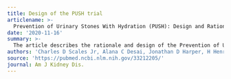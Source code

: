 ```yaml
---
title: Design of the PUSH trial
articlename: >-
  Prevention of Urinary Stones With Hydration (PUSH): Design and Rationale of a Clinical Trial  
date: '2020-11-16'
summary: >-
  The article describes the rationale and design of the Prevention of Urinary Stones with Hydration (PUSH) study, a randomized trial of a multi-component behavioral intervention program to increase and maintain high fluid intake. Participants are randomized (1:1 ratio) to intervention or control arm. The target sample size is 1642 participants.
authors: 'Charles D Scales Jr, Alana C Desai, Jonathan D Harper, H Henry Lai, Naim M Maalouf, Peter P Reese, Gregory E Tasian, Hussein R Al-Khalidi, Ziya Kirkali, Hunter Wessells, Urinary Stone Disease Research Network'
source: 'https://pubmed.ncbi.nlm.nih.gov/33212205/'
journal: Am J Kidney Dis.
---
```


